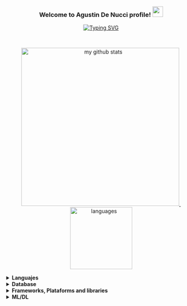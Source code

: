 <h3 align="center">
  Welcome to Agustin De Nucci profile!
  <img src="https://media.giphy.com/media/hvRJCLFzcasrR4ia7z/giphy.gif" width="28">
</h3>

<p align="center">
  <a href="https://git.io/typing-svg"><img src="https://readme-typing-svg.demolab.com?font=Fira+Code&pause=1000&color=00B5D2&center=true&vCenter=true&width=435&lines=Full+Stack+developer" alt="Typing SVG" /></a>
</p>

<br/>

<!-- status codes -->
<a align="center" href="https://agustin-y2k.github.io">
    <p align="center">
    <img src="https://github-readme-stats.vercel.app/api?username=agustin-y2k&show_icons=true&theme=tokyonight" alt="my github stats" width="420"/>&nbsp;  <img src="https://github-readme-stats.vercel.app/api/top-langs/?username=agustin-y2k&layout=compact&theme=tokyonight&hide=jupyter%20notebook" alt="languages" height="165">
    </p>
</a>

<details>
	<summary><b>Languajes</b></summary></br>
	<p>
		<img alt="Python" src="https://img.shields.io/badge/python-3670A0?style=for-the-badge&logo=python&logoColor=ffdd54"/>
		<img alt="Java" src="https://img.shields.io/badge/java-%23ED8B00.svg?style=for-the-badge&logo=java&logoColor=white"/>
		<img alt="JavaScript" src="https://img.shields.io/badge/javascript-%23323330.svg?style=for-the-badge&logo=javascript&logoColor=%23F7DF1E"/>
		<img alt="HTML5" src="https://img.shields.io/badge/html5-%23E34F26.svg?style=for-the-badge&logo=html5&logoColor=white"/>
		<img alt="css3" src="https://img.shields.io/badge/css3-%231572B6.svg?style=for-the-badge&logo=css3&logoColor=white"/>
	</p>
</details>

<details>
	<summary><b>Database</b></summary></br>
	<p>
		<img alt="MySql" src="https://img.shields.io/badge/MySQL-d11702?style=for-the-badge&logo=mysql&logoColor=white"/>
		<img alt="Postgresql" src="https://img.shields.io/badge/PostgreSQL-316192?style=for-the-badge&logo=postgresql&logoColor=white"/>
		<img alt="MongoDB" src="https://img.shields.io/badge/MongoDB-33d113?style=for-the-badge&logo=mongodb&logoColor=white"/>
	</p>
</details>

<details>
	<summary><b>Frameworks, Plataforms and libraries</b></summary></br>
	<p>
		<img alt="Docker" src="https://img.shields.io/badge/Docker-2CA5E0?style=for-the-badge&logo=docker&logoColor=white"/>
		<img alt="Git" src="https://img.shields.io/badge/Git-F05032?style=for-the-badge&logo=git&logoColor=white"/>
		<img alt="Postman" src="https://img.shields.io/badge/Postman-FF6C37?style=for-the-badge&logo=Postman&logoColor=white"/>
    		<img alt="Springboot" src="https://img.shields.io/badge/Spring_Boot-F2F4F9?style=for-the-badge&logo=spring-boot"/>
		<img alt="Flask" src="https://img.shields.io/badge/flask%20-%23000.svg?&style=for-the-badge&logo=flask&logoColor=white"/>
		<img alt="NodeJS" src="https://img.shields.io/badge/Node.js-339933?style=for-the-badge&logo=nodedotjs&logoColor=white"/>
		<img alt="npm" src="https://img.shields.io/badge/npm-CB3837?style=for-the-badge&logo=npm&logoColor=white"/>
		<img alt="Expo" src="https://img.shields.io/badge/Expo-1B1F23?style=for-the-badge&logo=expo&logoColor=white"/>
		<img alt="React" src="https://img.shields.io/badge/React-20232A?style=for-the-badge&logo=react&logoColor=61DAFB"/>
		<img alt="Bootstrap" src="https://img.shields.io/badge/Bootstrap-563D7C?style=for-the-badge&logo=bootstrap&logoColor=white"/>
		<img alt="Jinja" src="https://img.shields.io/badge/Jinja-B41717?style=for-the-badge&logo=jinja&logoColor=white"/>
		<img alt="Jupiter" src="https://img.shields.io/badge/Jupyter-F37626.svg?&style=for-the-badge&logo=Jupyter&logoColor=white"/>
		<img alt="Anaconda" src="https://img.shields.io/badge/Anaconda-%2344A833.svg?style=for-the-badge&logo=anaconda&logoColor=white"/>
		<img alt="JWT" src="https://img.shields.io/badge/JWT-000000?style=for-the-badge&logo=JSON%20web%20tokens&logoColor=white"/>
		<img alt="Junit5" src="https://img.shields.io/badge/Junit5-25A162?style=for-the-badge&logo=junit5&logoColor=white"/>
		<img alt="Selenium" src="https://img.shields.io/badge/Selenium-43B02A?style=for-the-badge&logo=Selenium&logoColor=white"/>
		<img alt="Swagger" src="https://img.shields.io/badge/Swagger-85EA2D?style=for-the-badge&logo=Swagger&logoColor=white"/>
	</p>
</details>

<details>
	<summary><b>ML/DL</b></summary></br>
	<p>
		<img alt="Pandas" src="https://img.shields.io/badge/pandas-%23150458.svg?style=for-the-badge&logo=pandas&logoColor=white"/>
		<img alt="NumPy" src="https://img.shields.io/badge/numpy-%23013243.svg?style=for-the-badge&logo=numpy&logoColor=white"/>
		<img alt="Matplotlib" src="https://img.shields.io/badge/Matplotlib-%23#ffffff.svg?style=for-the-badge&logo=Matplotlib&logoColor=white"/>
	</p>
</details>



